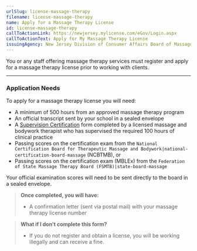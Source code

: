 ```yaml
---
urlSlug: license-massage-therapy
filename: license-massage-therapy
name: Apply for a Massage Therapy License
id: license-massage-therapy
callToActionLink: https://newjersey.mylicense.com/eGov/Login.aspx
callToActionText: Apply for My Massage Therapy License
issuingAgency: New Jersey Division of Consumer Affairs Board of Massage and Bodywork Therapy
---
```

You or any staff offering massage therapy services must register and apply for a massage therapy license prior to working with clients. 

---

### Application Needs

To apply for a massage therapy license you will need:

* A minimum of 500 hours from an approved massage therapy program
* An official transcript sent by your school in a sealed envelope
* A [Supervision Certification](https://www.njconsumeraffairs.gov/mbt/Applications/Supervising-Faculty-Member-Certification.pdf) form completed by a licensed massage and bodywork therapist who has supervised the required 100 hours of clinical practice
* Passing scores on the certification exam from the `National Certification Board for Therapeutic Massage and Bodywork|national-certification-board-massage` (NCBTMB), or
* Passing scores on the certification exam (MBLEx) from the `Federation of State Massage Therapy Board (FSMTB)|state-board-massage`

Your official examination scores will need to be sent directly to the board in a sealed envelope.

>**Once completed, you will have:**
>
>* A confirmation letter (sent via postal mail) with your massage therapy license number

>**What if I don't complete this form?**
>
>* If you do not register and obtain a license, you will be working illegally and can receive a fine.
